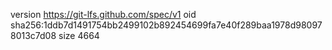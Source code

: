 version https://git-lfs.github.com/spec/v1
oid sha256:1ddb7d1491754bb2499102b892454699fa7e40f289baa1978d980978013c7d08
size 4664

